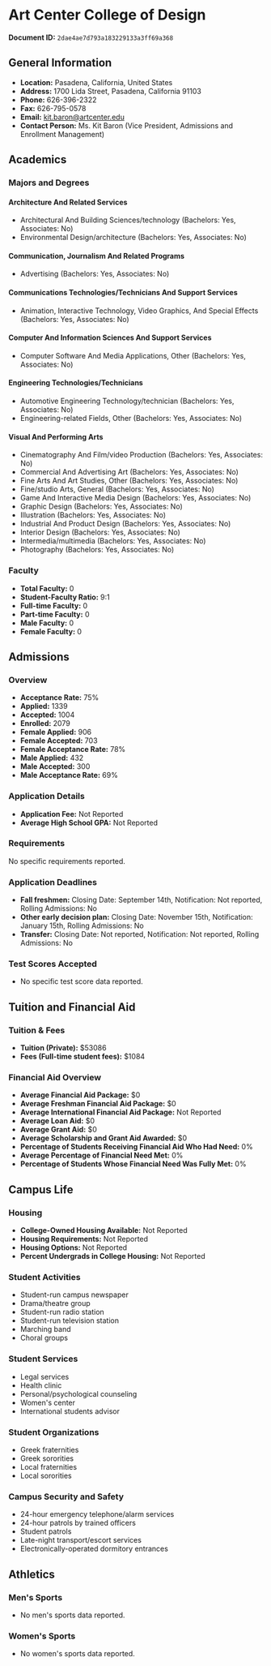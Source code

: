 # Art Center College of Design

**Document ID:** `2dae4ae7d793a183229133a3ff69a368`

## General Information

- **Location:** Pasadena, California, United States
- **Address:** 1700 Lida Street, Pasadena, California 91103
- **Phone:** 626-396-2322
- **Fax:** 626-795-0578
- **Email:** kit.baron@artcenter.edu
- **Contact Person:** Ms. Kit Baron (Vice President, Admissions and Enrollment Management)

## Academics

### Majors and Degrees

#### Architecture And Related Services

- Architectural And Building Sciences/technology (Bachelors: Yes, Associates: No)
- Environmental Design/architecture (Bachelors: Yes, Associates: No)

#### Communication, Journalism And Related Programs

- Advertising (Bachelors: Yes, Associates: No)

#### Communications Technologies/Technicians And Support Services

- Animation, Interactive Technology, Video Graphics, And Special Effects (Bachelors: Yes, Associates: No)

#### Computer And Information Sciences And Support Services

- Computer Software And Media Applications, Other (Bachelors: Yes, Associates: No)

#### Engineering Technologies/Technicians

- Automotive Engineering Technology/technician (Bachelors: Yes, Associates: No)
- Engineering-related Fields, Other (Bachelors: Yes, Associates: No)

#### Visual And Performing Arts

- Cinematography And Film/video Production (Bachelors: Yes, Associates: No)
- Commercial And Advertising Art (Bachelors: Yes, Associates: No)
- Fine Arts And Art Studies, Other (Bachelors: Yes, Associates: No)
- Fine/studio Arts, General (Bachelors: Yes, Associates: No)
- Game And Interactive Media Design (Bachelors: Yes, Associates: No)
- Graphic Design (Bachelors: Yes, Associates: No)
- Illustration (Bachelors: Yes, Associates: No)
- Industrial And Product Design (Bachelors: Yes, Associates: No)
- Interior Design (Bachelors: Yes, Associates: No)
- Intermedia/multimedia (Bachelors: Yes, Associates: No)
- Photography (Bachelors: Yes, Associates: No)

### Faculty

- **Total Faculty:** 0
- **Student-Faculty Ratio:** 9:1
- **Full-time Faculty:** 0
- **Part-time Faculty:** 0
- **Male Faculty:** 0
- **Female Faculty:** 0

## Admissions

### Overview

- **Acceptance Rate:** 75%
- **Applied:** 1339
- **Accepted:** 1004
- **Enrolled:** 2079
- **Female Applied:** 906
- **Female Accepted:** 703
- **Female Acceptance Rate:** 78%
- **Male Applied:** 432
- **Male Accepted:** 300
- **Male Acceptance Rate:** 69%

### Application Details

- **Application Fee:** Not Reported
- **Average High School GPA:** Not Reported

### Requirements

No specific requirements reported.

### Application Deadlines

- **Fall freshmen:** Closing Date: September 14th, Notification: Not reported, Rolling Admissions: No
- **Other early decision plan:** Closing Date: November 15th, Notification: January 15th, Rolling Admissions: No
- **Transfer:** Closing Date: Not reported, Notification: Not reported, Rolling Admissions: No

### Test Scores Accepted

- No specific test score data reported.

## Tuition and Financial Aid

### Tuition & Fees

- **Tuition (Private):** $53086
- **Fees (Full-time student fees):** $1084

### Financial Aid Overview

- **Average Financial Aid Package:** $0
- **Average Freshman Financial Aid Package:** $0
- **Average International Financial Aid Package:** Not Reported
- **Average Loan Aid:** $0
- **Average Grant Aid:** $0
- **Average Scholarship and Grant Aid Awarded:** $0
- **Percentage of Students Receiving Financial Aid Who Had Need:** 0%
- **Average Percentage of Financial Need Met:** 0%
- **Percentage of Students Whose Financial Need Was Fully Met:** 0%

## Campus Life

### Housing

- **College-Owned Housing Available:** Not Reported
- **Housing Requirements:** Not Reported
- **Housing Options:** Not Reported
- **Percent Undergrads in College Housing:** Not Reported

### Student Activities

- Student-run campus newspaper
- Drama/theatre group
- Student-run radio station
- Student-run television station
- Marching band
- Choral groups

### Student Services

- Legal services
- Health clinic
- Personal/psychological counseling
- Women's center
- International students advisor

### Student Organizations

- Greek fraternities
- Greek sororities
- Local fraternities
- Local sororities

### Campus Security and Safety

- 24-hour emergency telephone/alarm services
- 24-hour patrols by trained officers
- Student patrols
- Late-night transport/escort services
- Electronically-operated dormitory entrances

## Athletics

### Men's Sports

- No men's sports data reported.

### Women's Sports

- No women's sports data reported.
